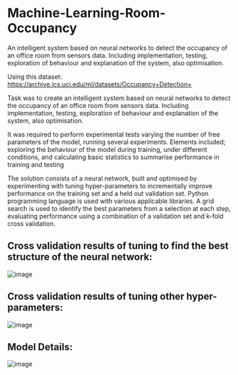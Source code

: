 # Machine-Learning-Room-Occupancy
An intelligent system based on neural networks to detect the occupancy of an office room from sensors data. Including implementation,  testing,  exploration of behaviour and explanation of the system, also optimisation. 

Using this dataset: https://archive.ics.uci.edu/ml/datasets/Occupancy+Detection+

Task was to create an intelligent system based on neural networks to detect the occupancy of an office room from sensors data. Including implementation,  testing,  exploration of behaviour and explanation of the system, also optimisation. 

It was required to perform experimental tests varying the number of free parameters of the model, running several experiments. Elements included; exploring the behaviour of the model during training, under different conditions, and calculating basic statistics to summarise performance in training and testing 

The solution consists of a neural network, built and optimised by experimenting with tuning hyper-parameters to incrementally improve performance on the training set and a held out validation set. Python programming language is used with various applicable libraries. A grid search is used to identify the best parameters from a selection at each step, evaluating performance using a combination of a validation set and k-fold cross validation. 

## Cross validation results of tuning to find the best structure of the neural network:
![image](https://user-images.githubusercontent.com/74421484/206244553-6944b900-abe3-4c84-bd90-ee5a8be48090.png)

## Cross validation results of tuning other hyper-parameters:
![image](https://user-images.githubusercontent.com/74421484/206244645-079c8b84-e82a-419d-8ae6-7048cb1bdb4a.png)

## Model Details:
![image](https://user-images.githubusercontent.com/74421484/206244735-75f9ca8a-2664-4108-ad43-94f78a51b876.png)



